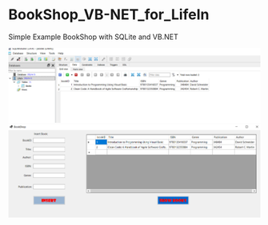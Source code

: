 # BookShop_VB-NET_for_LifeIn
Simple Example BookShop with SQLite and VB.NET 

![alt text](https://github.com/andreirosca92/BookShop_VB-NET_for_LifeIn/blob/master/Project_SQLite_for_LifeIn/Pictures/SQLite.PNG?raw=true)
![alt text](https://github.com/andreirosca92/BookShop_VB-NET_for_LifeIn/blob/master/Project_SQLite_for_LifeIn/Pictures/VB_LifeIn.PNG?raw=true)
